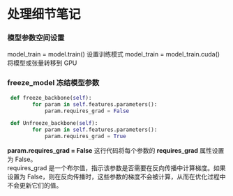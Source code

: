 # 处理细节笔记

### 模型参数空间设置

model_train = model.train() 设置训练模式
model_train = model_train.cuda() 将模型或张量转移到 GPU

### freeze_model 冻结模型参数

```python
 def freeze_backbone(self):
        for param in self.features.parameters():
            param.requires_grad = False

 def Unfreeze_backbone(self):
        for param in self.features.parameters():
            param.requires_grad = True
```

**param.requires_grad = False** 这行代码将每个参数的 **requires_grad** 属性设置为 False。  
requires_grad 是一个布尔值，指示该参数是否需要在反向传播中计算梯度。如果设置为 False，则在反向传播时，这些参数的梯度不会被计算，从而在优化过程中不会更新它们的值。
